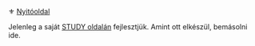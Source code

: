 ⚜️ [Nyitóoldal](start.md)

Jelenleg a saját [STUDY oldalán](https://github.com/kaktusztea/km100/wiki/STUDY.slan) fejlesztjük. Amint ott elkészül, bemásolni ide.

